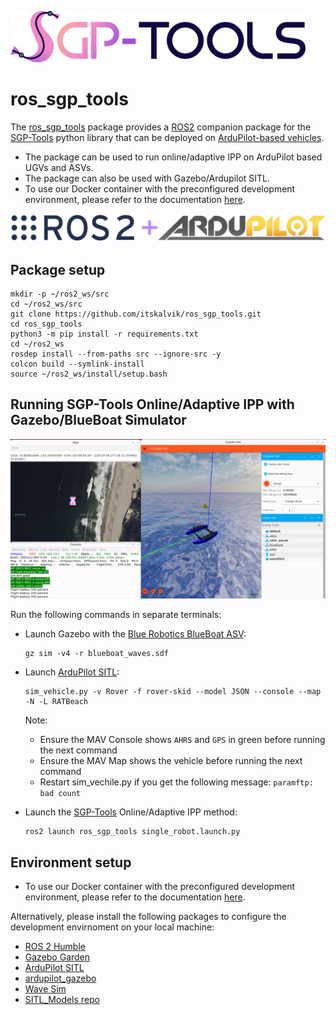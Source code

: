<div style="text-align:left">
<p><a href="http://itskalvik.com/sgp-tools">
<img width="472" src=".assets/SGP-Tools.png">
</a></p>
</div>

# ros_sgp_tools
The [ros_sgp_tools](https://github.com/itskalvik/ros_sgp_tools) package provides a [ROS2](https://github.com/ros2) companion package for the [SGP-Tools](http://itskalvik.com/sgp-tools) python library that can be deployed on [ArduPilot-based vehicles](https://ardupilot.org/copter/docs/common-use-cases-and-applications.html). 

- The package can be used to run online/adaptive IPP on ArduPilot based UGVs and ASVs. 
- The package can also be used with Gazebo/Ardupilot SITL.
- To use our Docker container with the preconfigured development environment, please refer to the documentation [here](https://github.com/itskalvik/docker-sgp-tools?tab=readme-ov-file#docker-sgp-tools). 

![Image title](.assets/ros2_ardupilot.png)

## Package setup
  ```
  mkdir -p ~/ros2_ws/src
  cd ~/ros2_ws/src
  git clone https://github.com/itskalvik/ros_sgp_tools.git
  cd ros_sgp_tools
  python3 -m pip install -r requirements.txt
  cd ~/ros2_ws
  rosdep install --from-paths src --ignore-src -y
  colcon build --symlink-install
  source ~/ros2_ws/install/setup.bash
  ```

## Running SGP-Tools Online/Adaptive IPP with Gazebo/BlueBoat Simulator

![Image title](.assets/demo.png)

Run the following commands in separate terminals:

- Launch Gazebo with the [Blue Robotics BlueBoat ASV](https://bluerobotics.com/store/boat/blueboat/blueboat/):
    ```
    gz sim -v4 -r blueboat_waves.sdf
    ```

- Launch [ArduPilot SITL](https://ardupilot.org/dev/docs/sitl-simulator-software-in-the-loop.html):
    ```
    sim_vehicle.py -v Rover -f rover-skid --model JSON --console --map -N -L RATBeach
    ```
    Note: 
    - Ensure the MAV Console shows `AHRS` and `GPS` in green before running the next command
    - Ensure the MAV Map shows the vehicle before running the next command
    - Restart sim_vechile.py if you get the following message: ```paramftp: bad count```

- Launch the [SGP-Tools](http://itskalvik.com/sgp-tools) Online/Adaptive IPP method:
    ```
    ros2 launch ros_sgp_tools single_robot.launch.py
    ```

## Environment setup
- To use our Docker container with the preconfigured development environment, please refer to the documentation [here](https://github.com/itskalvik/docker-sgp-tools?tab=readme-ov-file#docker-sgp-tools). 

Alternatively, please install the following packages to configure the development envirnoment on your local machine:

- [ROS 2 Humble](https://docs.ros.org/en/humble/Installation.html)
- [Gazebo Garden](https://gazebosim.org/docs/garden/install_ubuntu)
- [ArduPilot SITL](https://ardupilot.org/dev/docs/building-setup-linux.html#building-setup-linux)
- [ardupilot_gazebo](https://github.com/ArduPilot/ardupilot_gazebo?tab=readme-ov-file#installation)
- [Wave Sim](https://github.com/srmainwaring/asv_wave_sim)
- [SITL_Models repo](https://github.com/ArduPilot/SITL_Models)